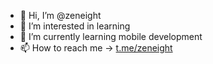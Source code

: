 - 👋 Hi, I’m @zeneight
- 👀 I’m interested in learning
- 🌱 I’m currently learning mobile development
- 📫 How to reach me -> <a target="_blank" href="https://t.me/zeneight">t.me/zeneight</a>

<!---
zeneight/zeneight is a ✨ special ✨ repository because its `README.md` (this file) appears on your GitHub profile.
You can click the Preview link to take a look at your changes.
--->
